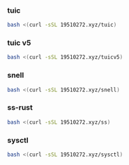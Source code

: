 ###  tuic 

```sh
bash <(curl -sSL 19510272.xyz/tuic)
```

###  tuic v5

```sh
bash <(curl -sSL 19510272.xyz/tuicv5)
```



### snell

```sh
bash <(curl -sSL 19510272.xyz/snell)
```



### ss-rust

```sh
bash <(curl -sSL 19510272.xyz/ss)
```

###  sysctl 

```sh
bash <(curl -sSL 19510272.xyz/sysctl)
```
